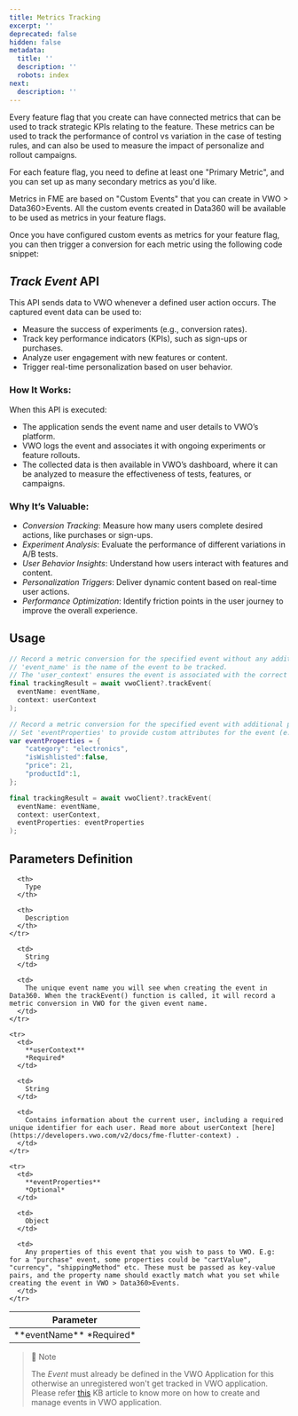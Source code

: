 ```yaml
---
title: Metrics Tracking
excerpt: ''
deprecated: false
hidden: false
metadata:
  title: ''
  description: ''
  robots: index
next:
  description: ''
---
```

Every feature flag that you create can have connected metrics that can be used to track strategic KPIs relating to the feature. These metrics can be used to track the performance of control vs variation in the case of testing rules, and can also be used to measure the impact of personalize and rollout campaigns.

For each feature flag, you need to define at least one "Primary Metric", and you can set up as many secondary metrics as you'd like.

Metrics in FME are based on "Custom Events" that you can create in VWO > Data360>Events. All the custom events created in Data360 will be available to be used as metrics in your feature flags.

Once you have configured custom events as metrics for your feature flag, you can then trigger a conversion for each metric using the following code snippet:

## ***Track Event*** API

This API sends data to VWO whenever a defined user action occurs. The captured event data can be used to:

* Measure the success of experiments (e.g., conversion rates).
* Track key performance indicators (KPIs), such as sign-ups or purchases.
* Analyze user engagement with new features or content.
* Trigger real-time personalization based on user behavior.

### How It Works:

When this API is executed:

* The application sends the event name and user details to VWO’s platform.
* VWO logs the event and associates it with ongoing experiments or feature rollouts.
* The collected data is then available in VWO’s dashboard, where it can be analyzed to measure the effectiveness of tests, features, or campaigns.

### Why It’s Valuable:

* *Conversion Tracking*: Measure how many users complete desired actions, like purchases or sign-ups.
* *Experiment Analysis*: Evaluate the performance of different variations in A/B tests.
* *User Behavior Insights*: Understand how users interact with features and content.
* *Personalization Triggers*: Deliver dynamic content based on real-time user actions.
* *Performance Optimization*: Identify friction points in the user journey to improve the overall experience.

## Usage

```swift Dart
// Record a metric conversion for the specified event without any additional properties.
// 'event_name' is the name of the event to be tracked.
// The 'user_context' ensures the event is associated with the correct user.
final trackingResult = await vwoClient?.trackEvent(
  eventName: eventName,
  context: userContext
);

// Record a metric conversion for the specified event with additional properties.
// Set 'eventProperties' to provide custom attributes for the event (e.g., 'category' to specify category type).
var eventProperties = {
    "category": "electronics",
    "isWishlisted":false,
    "price": 21,
    "productId":1,
};

final trackingResult = await vwoClient?.trackEvent(
  eventName: eventName,
  context: userContext,
  eventProperties: eventProperties
);
```

## Parameters Definition

<Table align={["left","left","left"]}>
  <thead>
    <tr>
      <th>
        Parameter
      </th>

      <th>
        Type
      </th>

      <th>
        Description
      </th>
    </tr>
  </thead>

  <tbody>
    <tr>
      <td>
        **eventName**
        *Required*
      </td>

      <td>
        String
      </td>

      <td>
        The unique event name you will see when creating the event in Data360. When the trackEvent() function is called, it will record a metric conversion in VWO for the given event name.
      </td>
    </tr>

    <tr>
      <td>
        **userContext**
        *Required*
      </td>

      <td>
        String
      </td>

      <td>
        Contains information about the current user, including a required unique identifier for each user. Read more about userContext [here](https://developers.vwo.com/v2/docs/fme-flutter-context) .
      </td>
    </tr>

    <tr>
      <td>
        **eventProperties**
        *Optional*
      </td>

      <td>
        Object
      </td>

      <td>
        Any properties of this event that you wish to pass to VWO. E.g: for a "purchase" event, some properties could be "cartValue", "currency", "shippingMethod" etc. These must be passed as key-value pairs, and the property name should exactly match what you set while creating the event in VWO > Data360>Events.
      </td>
    </tr>
  </tbody>
</Table>

> 🚧 Note
>
> The *Event* must already be defined in the VWO Application for this otherwise an unregistered won't get tracked in VWO application. Please refer [this](https://help.vwo.com/hc/en-us/articles/8676443712537-Working-With-Events-in-VWO) KB article to know more on how to create and manage events in VWO application.

